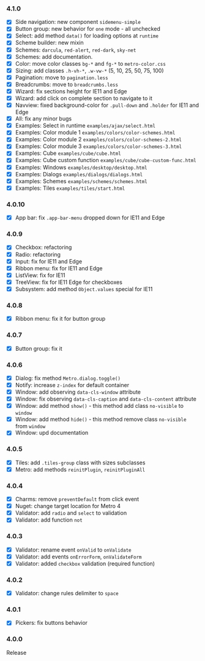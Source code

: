 ### 4.1.0
+ [x] Side navigation: new component `sidemenu-simple`
+ [x] Button group: new behavior for `one` mode - all unchecked
+ [x] Select: add method `data()` for loading options at `runtime` 
+ [x] Scheme builder: new mixin
+ [x] Schemes: `darcula`, `red-alert`, `red-dark`, `sky-net`
+ [x] Schemes: add documentation.
+ [x] Color: move color classes `bg-*` and `fg-*` to `metro-color.css`
+ [x] Sizing: add classes `.h-vh-*`, `.w-vw-*` (5, 10, 25, 50, 75, 100)
+ [x] Pagination: move to `pagination.less`
+ [x] Breadcrumbs: move to `breadcrumbs.less`
+ [x] Wizard: fix sections height for IE11 and Edge
+ [x] Wizard: add click on complete section to navigate to it
+ [x] Navview: fixed background-color for `.pull-down` and `.holder` for IE11 and Edge 
+ [x] All: fix any minor bugs
+ [x] Examples: Select in runtime `examples/ajax/select.html`
+ [x] Examples: Color module 1 `examples/colors/color-schemes.html`
+ [x] Examples: Color module 2 `examples/colors/color-schemes-2.html`
+ [x] Examples: Color module 3 `examples/colors/color-schemes-3.html`
+ [x] Examples: Cube `examples/cube/cube.html`
+ [x] Examples: Cube custom function `examples/cube/cube-custom-func.html`
+ [x] Examples: Windows `examples/desktop/desktop.html`
+ [x] Examples: Dialogs `examples/dialogs/dialogs.html`
+ [x] Examples: Schemes `examples/schemes/schemes.html`
+ [x] Examples: Tiles `examples/tiles/start.html`

### 4.0.10
+ [x] App bar: fix `.app-bar-menu` dropped down for IE11 and Edge

### 4.0.9
+ [x] Checkbox: refactoring
+ [x] Radio: refactoring
+ [x] Input: fix for IE11 and Edge
+ [x] Ribbon menu: fix for IE11 and Edge
+ [x] ListView: fix for IE11
+ [x] TreeView: fix for IE11 Edge for checkboxes
+ [x] Subsystem: add method `Object.values` special for IE11

### 4.0.8
+ [x] Ribbon menu: fix it for button group

### 4.0.7
+ [x] Button group: fix it

### 4.0.6
+ [x] Dialog: fix method `Metro.dialog.toggle()`
+ [x] Notify: increase `z-index` for default container
+ [x] Window: add observing `data-cls-window` attribute
+ [x] Window: fix observing `data-cls-caption` and `data-cls-content` attribute
+ [x] Window: add method `show()` - this method add class `no-visible` to `window`
+ [x] Window: add method `hide()` - this method remove class `no-visible` from `window`
+ [x] Window: upd documentation

### 4.0.5
+ [x] Tiles: add `.tiles-group` class with sizes subclasses
+ [x] Metro: add methods `reinitPlugin`, `reinitPluginAll`

### 4.0.4
+ [x] Charms: remove `preventDefault` from click event
+ [x] Nuget: change target location for Metro 4
+ [x] Validator: add `radio` and `select` to validation
+ [x] Validator: add function `not`

### 4.0.3
+ [x] Validator: rename event `onValid` to `onValidate`
+ [x] Validator: add events `onErrorForm`, `onValidateForm`
+ [x] Validator: added `checkbox` validation (required function)

### 4.0.2
+ [x] Validator: change rules delimiter to `space` 

### 4.0.1
+ [x] Pickers: fix buttons behavior

### 4.0.0
Release

